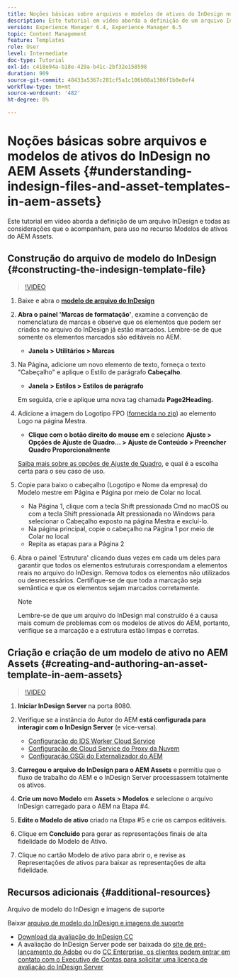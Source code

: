 ```yaml
---
title: Noções básicas sobre arquivos e modelos de ativos do InDesign no AEM Assets
description: Este tutorial em vídeo aborda a definição de um arquivo InDesign e todas as considerações que o acompanham, para uso no recurso Modelos de ativos do AEM Assets.
version: Experience Manager 6.4, Experience Manager 6.5
topic: Content Management
feature: Templates
role: User
level: Intermediate
doc-type: Tutorial
exl-id: c418e94a-b18e-429a-b41c-2bf32e158598
duration: 909
source-git-commit: 48433a5367c281cf5a1c106b08a1306f1b0e8ef4
workflow-type: tm+mt
source-wordcount: '482'
ht-degree: 0%

---
```


# Noções básicas sobre arquivos e modelos de ativos do InDesign no AEM Assets {#understanding-indesign-files-and-asset-templates-in-aem-assets}

Este tutorial em vídeo aborda a definição de um arquivo InDesign e todas as considerações que o acompanham, para uso no recurso Modelos de ativos do AEM Assets.

## Construção do arquivo de modelo do InDesign {#constructing-the-indesign-template-file}

>[!VIDEO](https://video.tv.adobe.com/v/19293?quality=12&learn=on)

1. Baixe e abra o [**modelo de arquivo do InDesign**](assets/asset-templates-tutorial-video--supporting-files.zip)
2. **Abra o painel &#39;Marcas de formatação&#39;**, examine a convenção de nomenclatura de marcas e observe que os elementos que podem ser criados no arquivo do InDesign já estão marcados. Lembre-se de que somente os elementos marcados são editáveis no AEM.

   * **Janela > Utilitários > Marcas**

3. Na Página, adicione um novo elemento de texto, forneça o texto &quot;Cabeçalho&quot; e aplique o Estilo de parágrafo **Cabeçalho**.

   * **Janela > Estilos > Estilos de parágrafo**

   Em seguida, crie e aplique uma nova tag chamada **Page2Heading.**

4. Adicione a imagem do Logotipo FPO ([fornecida no zip](assets/asset-templates-tutorial-video--supporting-files.zip)) ao elemento Logo na página Mestra.

   * **Clique com o botão direito do mouse em** e selecione **Ajuste > Opções de Ajuste de Quadro... > Ajuste de Conteúdo > Preencher Quadro Proporcionalmente**

   [Saiba mais sobre as opções de Ajuste de Quadro](https://helpx.adobe.com/br/indesign/using/frames-objects.html#fitting_objects_to_frames), e qual é a escolha certa para o seu caso de uso.

5. Copie para baixo o cabeçalho (Logotipo e Nome da empresa) do Modelo mestre em Página e Página por meio de Colar no local.

   * Na Página 1, clique com a tecla Shift pressionada Cmd no macOS ou com a tecla Shift pressionada Alt pressionada no Windows para selecionar o Cabeçalho exposto na página Mestra e excluí-lo.
   * Na página principal, copie o cabeçalho na Página 1 por meio de Colar no local
   * Repita as etapas para a Página 2

6. Abra o painel &#39;Estrutura&#39; clicando duas vezes em cada um deles para garantir que todos os elementos estruturais correspondam a elementos reais no arquivo do InDesign. Remova todos os elementos não utilizados ou desnecessários. Certifique-se de que toda a marcação seja semântica e que os elementos sejam marcados corretamente.

   >[!NOTE]
   >
   >Lembre-se de que um arquivo do InDesign mal construído é a causa mais comum de problemas com os modelos de ativos do AEM, portanto, verifique se a marcação e a estrutura estão limpas e corretas.

## Criação e criação de um modelo de ativo no AEM Assets {#creating-and-authoring-an-asset-template-in-aem-assets}

>[!VIDEO](https://video.tv.adobe.com/v/19294?quality=12&learn=on)

1. **Iniciar InDesign Server** na porta 8080.
2. Verifique se a instância do Autor do AEM **está configurada para interagir com o InDesign Server** (e vice-versa).

   * [Configuração do IDS Worker Cloud Service](http://localhost:4502/etc/cloudservices/proxy/ids.html)
   * [Configuração de Cloud Service do Proxy da Nuvem](http://localhost:4502/etc/cloudservices/proxy.html)
   * [Configuração OSGi do Externalizador do AEM](http://localhost:4502/system/console/configMgr)

3. **Carregou o arquivo do InDesign para o AEM Assets** e permitiu que o fluxo de trabalho do AEM e o InDesign Server processassem totalmente os ativos.
4. **Crie um novo Modelo** em **Assets > Modelos** e selecione o arquivo InDesign carregado para o AEM na Etapa #4.
5. **Edite o Modelo de ativo** criado na Etapa #5 e crie os campos editáveis.
6. Clique em **Concluído** para gerar as representações finais de alta fidelidade do Modelo de Ativo.
7. Clique no cartão Modelo de ativo para abrir o, e revise as Representações de ativos para baixar as representações de alta fidelidade.

## Recursos adicionais {#additional-resources}

Arquivo de modelo do InDesign e imagens de suporte

Baixar [arquivo de modelo do InDesign e imagens de suporte](assets/asset-templates-tutorial-video--supporting-files-1.zip)

* [Download da avaliação do InDesign CC](https://creative.adobe.com/products/download/indesign)
* A avaliação do InDesign Server pode ser baixada do [site de pré-lançamento do Adobe](https://www.adobeprerelease.com/) ou do [CC Enterprise, os clientes podem entrar em contato com o Executivo de Contas para solicitar uma licença de avaliação do InDesign Server](https://www.adobe.com/products/indesignserver/faq.html)
